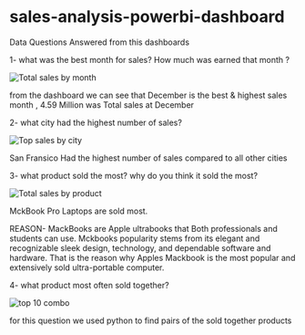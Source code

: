 # sales-analysis-powerbi-dashboard

Data Questions Answered from this dashboards

1- what was the best month for sales? How much was earned that month ?


![Total sales by month](https://user-images.githubusercontent.com/100082194/175785835-168806a8-9ea4-4b87-87b3-def81aecf5b4.png)

from the dashboard we can see that December is the best & highest sales month , 4.59 Million was Total sales at December

2- what city had the highest number of sales?

![Top sales by city](https://user-images.githubusercontent.com/100082194/175785956-c7e04e35-c862-4111-b654-ccfca5d8a29d.png)

San Fransico Had the highest number of sales compared to all other cities

3- what product sold the most? why do you think it sold the most?

![Total sales by product](https://user-images.githubusercontent.com/100082194/175786063-4b6371bd-f2b0-49ce-ae9f-9674912676f2.png)

MckBook Pro Laptops are sold most. 

REASON- MackBooks are Apple ultrabooks that Both professionals and students can use. Mckbooks popularity stems from its elegant and recognizable sleek design, technology, and dependable software and hardware. That is the reason why Apples Mackbook is the most popular and extensively sold ultra-portable computer.

4- what product most often sold together?

![top 10 combo](https://user-images.githubusercontent.com/100082194/175786945-1f161f8b-9bfc-4a51-ac8e-4858abea5c68.png)

for this question we used python to find pairs of the sold together products
